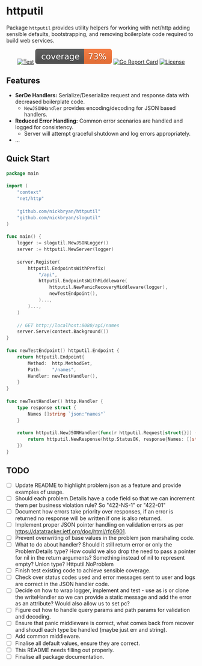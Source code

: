 # httputil
Package `httputil` provides utility helpers for working with net/http adding sensible defaults, bootstrapping, and 
removing boilerplate code required to build web services.

<div align="center">

[![Test](https://github.com/nickbryan/httputil/actions/workflows/test.yml/badge.svg)](https://github.com/nickbryan/httputil/actions)
[![Coverage](https://raw.githubusercontent.com/nickbryan/httputil/badges/.badges/main/coverage.svg)](https://github.com/nickbryan/httputil/actions)
[![Go Report Card](https://goreportcard.com/badge/nickbryan/httputil)](https://goreportcard.com/report/nickbryan/httputil)
[![License](https://img.shields.io/badge/license-MIT-blue.svg)](https://github.com/nickbryan/httputil/blob/master/LICENSE)

</div>

## Features
* **SerDe Handlers:** Serialize/Deserialize request and response data with decreased boilerplate code.
    * `NewJSONHandler` provides encoding/decoding for JSON based handlers.
* **Reduced Error Handling:** Common error scenarios are handled and logged for consistency.
    * Server will attempt graceful shutdown and log errors appropriately.
* ...

## Quick Start
```go
package main

import (
	"context"
	"net/http"

	"github.com/nickbryan/httputil"
	"github.com/nickbryan/slogutil"
)

func main() {
	logger := slogutil.NewJSONLogger()
	server := httputil.NewServer(logger)

	server.Register(
		httputil.EndpointsWithPrefix(
			"/api",
			httputil.EndpointsWithMiddleware(
				httputil.NewPanicRecoveryMiddleware(logger),
				newTestEndpoint(),
			)...,
		)...,
	)

	// GET http://localhost:8080/api/names
	server.Serve(context.Background())
}

func newTestEndpoint() httputil.Endpoint {
	return httputil.Endpoint{
		Method:  http.MethodGet,
		Path:    "/names",
		Handler: newTestHandler(),
	}
}

func newTestHandler() http.Handler {
	type response struct {
		Names []string `json:"names"`
	}

	return httputil.NewJSONHandler(func(r httputil.Request[struct{}]) (*httputil.Response[response], error) {
		return httputil.NewResponse(http.StatusOK, response{Names: []string{"Dr Jones"}}), nil
	})
}
```

## TODO
* [ ] Update README to highlight problem json as a feature and provide examples of usage.
* [ ] Should each problem.Details have a code field so that we can increment them per business violation rule? So "422-NS-1" or "422-01"
* [ ] Document how errors take priority over responses, if an error is returned no response will be written if one is also returned. 
* [ ] Implement proper JSON pointer handling on validation errors as per https://datatracker.ietf.org/doc/html/rfc6901.
* [ ] Prevent overwriting of base values in the problem json marshaling code.
* [ ]  What to do about handler? Should it still return error or only the ProblemDetails type? How could we also drop the need to pass a pointer for nil in the return arguments? Something instead of nil to represent empty? Union type? Httputil.NoProblem
* [ ] Finish test existing code to achieve sensible coverage.
* [ ] Check over status codes used and error messages sent to user and logs are correct in the JSON handler code.
* [ ] Decide on how to wrap logger, implement and test - use as is or clone the writeHandler so we can provide a static message and add the error as an attribute? Would also allow us to set pc?
* [ ] Figure out how to handle query params and path params for validation and decoding.
* [ ] Ensure that panic middleware is correct, what comes back from recover and shoudl each type be handled (maybe just err and string).
* [ ] Add common middleware.
* [ ] Finalise all default values, ensure they are correct. 
* [ ] This README needs filling out properly.
* [ ] Finalise all package documentation.
